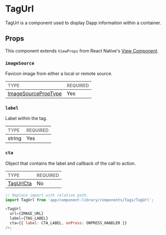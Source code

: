 # TagUrl

TagUrl is a component used to display Dapp information within a container.

## Props

This component extends `ViewProps` from React Native's [View Component](https://reactnative.dev/docs/view).

### `imageSource`

Favicon image from either a local or remote source.

| <span style="color:gray;font-size:14px">TYPE</span>                   | <span style="color:gray;font-size:14px">REQUIRED</span> |
| :-------------------------------------------------------------------- | :------------------------------------------------------ |
| [ImageSourcePropType](https://reactnative.dev/docs/image#imagesource) | Yes                                                     |

### `label`

Label within the tag.

| <span style="color:gray;font-size:14px">TYPE</span> | <span style="color:gray;font-size:14px">REQUIRED</span> |
| :-------------------------------------------------- | :------------------------------------------------------ |
| string                                              | Yes                                                     |

### `cta`

Object that contains the label and callback of the call to action.

| <span style="color:gray;font-size:14px">TYPE</span> | <span style="color:gray;font-size:14px">REQUIRED</span> |
| :-------------------------------------------------- | :------------------------------------------------------ |
| [TagUrlCta](./TagUrl.types.ts#L3)                   | No                                                      |

```javascript
// Replace import with relative path.
import TagUrl from 'app/component-library/components/Tags/TagUrl';

<TagUrl
  url={IMAGE_URL}
  label={TAG_LABEL}
  cta={{ label: CTA_LABEL, onPress: ONPRESS_HANDLER }}
/>;
```
